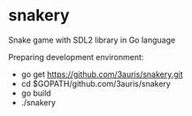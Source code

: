 # snakery
Snake game with SDL2 library in Go language

Preparing development environment:
* go get https://github.com/3auris/snakery.git
* cd $GOPATH/github.com/3auris/snakery
* go build
* ./snakery
